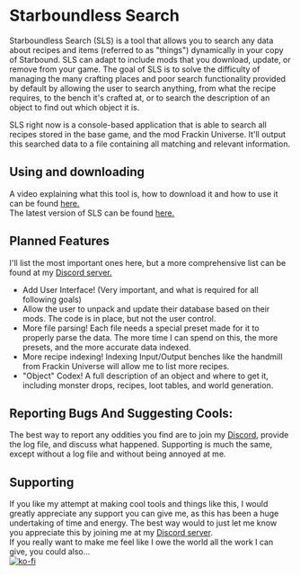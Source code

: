 # Starboundless Search
Starboundless Search (SLS) is a tool that allows you to search any data about recipes and items (referred to as "things") dynamically in your copy of Starbound. SLS can adapt to include mods that you download, update, or remove from your game.
The goal of SLS is to solve the difficulty of managing the many crafting places and poor search functionality provided by default by allowing the user to search anything, from what the recipe requires, to the bench it's crafted at, or to search the description of an object to find out which object it is.

SLS right now is a console-based application that is able to search all recipes stored in the base game, and the mod Frackin Universe. It'll output this searched data to a file containing all matching and relevant information.

## Using and downloading
A video explaining what this tool is, how to download it and how to use it can be found [here.](https://www.youtube.com/channel/UC6Xt_YYlCPHo6Wp6eafARog)  
The latest version of SLS can be found [here.](https://github.com/CrunchyDuck/starboundless_search/releases)  

## Planned Features
I'll list the most important ones here, but a more comprehensive list can be found at my [Discord server.](https://discord.gg/TzTn4cy)
* Add User Interface! (Very important, and what is required for all following goals)
* Allow the user to unpack and update their database based on their mods. The code is in place, but not the user control.
* More file parsing! Each file needs a special preset made for it to properly parse the data. The more time I can spend on this, the more presets, and the more accurate data indexed.
* More recipe indexing! Indexing Input/Output benches like the handmill from Frackin Universe will allow me to list more recipes.
* "Object" Codex! A full description of an object and where to get it, including monster drops, recipes, loot tables, and world generation.

## Reporting Bugs And Suggesting Cools:
The best way to report any oddities you find are to join my [Discord](https://discord.gg/TzTn4cy), provide the log file, and discuss what happened.
Supporting is much the same, except without a log file and without being annoyed at me.

## Supporting
If you like my attempt at making cool tools and things like this, I would greatly appreciate any support you can give me, as this has been a huge undertaking of time and energy.
The best way would to just let me know you appreciate this by joining me at my [Discord server](https://discord.gg/TzTn4cy).  
If you really want to make me feel like I owe the world all the work I can give, you could also...  
[![ko-fi](https://www.ko-fi.com/img/githubbutton_sm.svg)](https://ko-fi.com/G2G3R3A6)